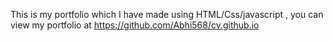 This is my portfolio which I have made using HTML/Css/javascript , you can view my portfolio at https://github.com/Abhi568/cv.github.io 
